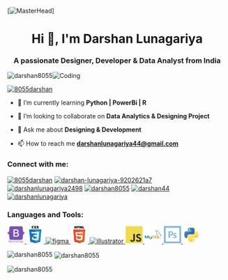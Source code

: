 [![MasterHead](https://1.bp.blogspot.com/-7A4WynwLsMw/XbBpCXG8fHI/AAAAAAAAMt4/uOa1bpLskYgrwGbllhSu2SDj_Mig8SXJQCLcBGAsYHQ/s1600/2000_600px.gif)]
<h1 align="center">Hi 👋, I'm Darshan Lunagariya</h1>
<h3 align="center">A passionate Designer, Developer & Data Analyst from India</h3>
<img align="right" alt="Coding" width="400" src="https://cdn.dribbble.com/users/1162077/screenshots/3848914/programmer.gif">

<p align="left"> <img src="https://komarev.com/ghpvc/?username=darshan8055&label=Profile%20views&color=0e75b6&style=flat" alt="darshan8055" /> </p>

<p align="left"> <a href="https://twitter.com/8055darshan" target="blank"><img src="https://img.shields.io/twitter/follow/8055darshan?logo=twitter&style=for-the-badge" alt="8055darshan" /></a> </p>

- 🌱 I’m currently learning **Python | PowerBi | R**

- 👯 I’m looking to collaborate on **Data Analytics & Designing Project**

- 💬 Ask me about **Designing & Development**

- 📫 How to reach me **darshanlunagariya44@gmail.com**

<h3 align="left">Connect with me:</h3>
<p align="left">
<a href="https://twitter.com/8055darshan" target="blank"><img align="center" src="https://raw.githubusercontent.com/rahuldkjain/github-profile-readme-generator/master/src/images/icons/Social/twitter.svg" alt="8055darshan" height="30" width="40" /></a>
<a href="https://linkedin.com/in/darshan-lunagariya-9202621a7" target="blank"><img align="center" src="https://raw.githubusercontent.com/rahuldkjain/github-profile-readme-generator/master/src/images/icons/Social/linked-in-alt.svg" alt="darshan-lunagariya-9202621a7" height="30" width="40" /></a>
<a href="https://fb.com/darshanlunagariya2498" target="blank"><img align="center" src="https://raw.githubusercontent.com/rahuldkjain/github-profile-readme-generator/master/src/images/icons/Social/facebook.svg" alt="darshanlunagariya2498" height="30" width="40" /></a>
<a href="https://instagram.com/darshan8055" target="blank"><img align="center" src="https://raw.githubusercontent.com/rahuldkjain/github-profile-readme-generator/master/src/images/icons/Social/instagram.svg" alt="darshan8055" height="30" width="40" /></a>
<a href="https://dribbble.com/darshan44" target="blank"><img align="center" src="https://raw.githubusercontent.com/rahuldkjain/github-profile-readme-generator/master/src/images/icons/Social/dribbble.svg" alt="darshan44" height="30" width="40" /></a>
<a href="https://www.behance.net/darshanlunagariya" target="blank"><img align="center" src="https://raw.githubusercontent.com/rahuldkjain/github-profile-readme-generator/master/src/images/icons/Social/behance.svg" alt="darshanlunagariya" height="30" width="40" /></a>
</p>

<h3 align="left">Languages and Tools:</h3>
<p align="left"> <a href="https://getbootstrap.com" target="_blank" rel="noreferrer"> <img src="https://raw.githubusercontent.com/devicons/devicon/master/icons/bootstrap/bootstrap-plain-wordmark.svg" alt="bootstrap" width="40" height="40"/> </a> <a href="https://www.w3schools.com/css/" target="_blank" rel="noreferrer"> <img src="https://raw.githubusercontent.com/devicons/devicon/master/icons/css3/css3-original-wordmark.svg" alt="css3" width="40" height="40"/> </a> <a href="https://www.figma.com/" target="_blank" rel="noreferrer"> <img src="https://www.vectorlogo.zone/logos/figma/figma-icon.svg" alt="figma" width="40" height="40"/> </a> <a href="https://www.w3.org/html/" target="_blank" rel="noreferrer"> <img src="https://raw.githubusercontent.com/devicons/devicon/master/icons/html5/html5-original-wordmark.svg" alt="html5" width="40" height="40"/> </a> <a href="https://www.adobe.com/in/products/illustrator.html" target="_blank" rel="noreferrer"> <img src="https://www.vectorlogo.zone/logos/adobe_illustrator/adobe_illustrator-icon.svg" alt="illustrator" width="40" height="40"/> </a> <a href="https://developer.mozilla.org/en-US/docs/Web/JavaScript" target="_blank" rel="noreferrer"> <img src="https://raw.githubusercontent.com/devicons/devicon/master/icons/javascript/javascript-original.svg" alt="javascript" width="40" height="40"/> </a> <a href="https://www.mysql.com/" target="_blank" rel="noreferrer"> <img src="https://raw.githubusercontent.com/devicons/devicon/master/icons/mysql/mysql-original-wordmark.svg" alt="mysql" width="40" height="40"/> </a> <a href="https://www.photoshop.com/en" target="_blank" rel="noreferrer"> <img src="https://raw.githubusercontent.com/devicons/devicon/master/icons/photoshop/photoshop-line.svg" alt="photoshop" width="40" height="40"/> </a> <a href="https://www.python.org" target="_blank" rel="noreferrer"> <img src="https://raw.githubusercontent.com/devicons/devicon/master/icons/python/python-original.svg" alt="python" width="40" height="40"/> </a> </p>

<p><img align="left" src="https://github-readme-stats.vercel.app/api/top-langs?username=darshan8055&show_icons=true&locale=en&layout=compact" alt="darshan8055" /></p>

<p>&nbsp;<img align="center" src="https://github-readme-stats.vercel.app/api?username=darshan8055&show_icons=true&locale=en" alt="darshan8055" /></p>

<p><img align="center" src="https://github-readme-streak-stats.herokuapp.com/?user=darshan8055&" alt="darshan8055" /></p>
